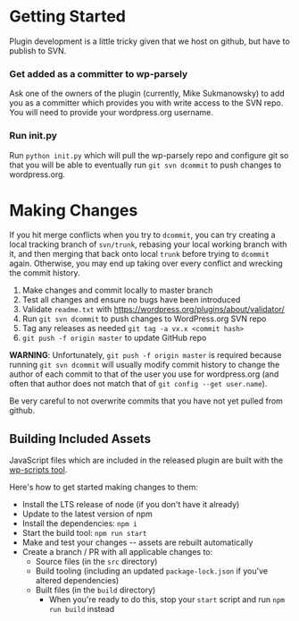 # Getting Started

Plugin development is a little tricky given that we host on github, but have to
publish to SVN.

### Get added as a committer to wp-parsely

Ask one of the owners of the plugin (currently, Mike Sukmanowsky) to add you as
a committer which provides you with write access to the SVN repo. You will need
to provide your wordpress.org username.

### Run init.py

Run `python init.py` which will pull the wp-parsely repo and configure git so
that you will be able to eventually run `git svn dcommit` to push changes to
wordpress.org.

# Making Changes

If you hit merge conflicts when you try to `dcommit`, you can try creating a
local tracking branch of `svn/trunk`, rebasing your local working branch with
it, and then merging that back onto local `trunk` before trying to `dcommit`
again. Otherwise, you may end up taking over every conflict and wrecking the
commit history.

1. Make changes and commit locally to master branch
2. Test all changes and ensure no bugs have been introduced
3. Validate `readme.txt` with https://wordpress.org/plugins/about/validator/
4. Run `git svn dcommit` to push changes to WordPress.org SVN repo
5. Tag any releases as needed `git tag -a vx.x <commit hash>`
6. `git push -f origin master` to update GitHub repo

**WARNING**: Unfortunately, `git push -f origin master` is required because
running `git svn dcommit` will usually modify commit history to change the
author of each commit to that of the user you use for wordpress.org (and often
that author does not match that of `git config --get user.name`).

Be very careful to not overwrite commits that you have not yet pulled from
github.

## Building Included Assets

JavaScript files which are included in the released plugin are built with the
[wp-scripts tool](https://developer.wordpress.org/block-editor/reference-guides/packages/packages-scripts/).

Here's how to get started making changes to them:

- Install the LTS release of node (if you don't have it already)
- Update to the latest version of npm
- Install the dependencies: `npm i`
- Start the build tool: `npm run start`
- Make and test your changes -- assets are rebuilt automatically
- Create a branch / PR with all applicable changes to:
  - Source files (in the `src` directory)
  - Build tooling (including an updated `package-lock.json` if you've altered dependencies)
  - Built files (in the `build` directory)
    - When you're ready to do this, stop your `start` script and run `npm run build` instead
